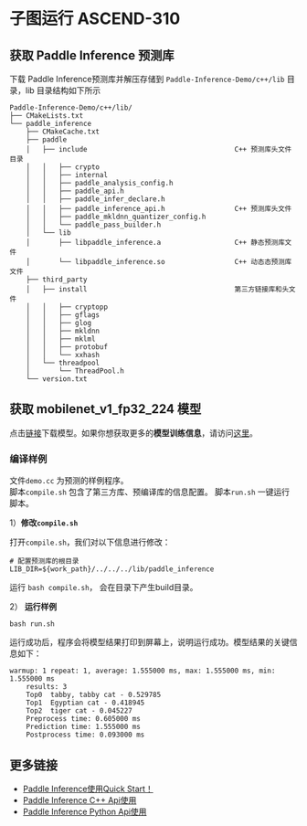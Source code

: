 # 子图运行 ASCEND-310 

## 获取 Paddle Inference 预测库

下载 Paddle Inference预测库并解压存储到 `Paddle-Inference-Demo/c++/lib` 目录，lib 目录结构如下所示

```
Paddle-Inference-Demo/c++/lib/
├── CMakeLists.txt
└── paddle_inference
    ├── CMakeCache.txt
    ├── paddle
    │   ├── include                                    C++ 预测库头文件目录
    │   │   ├── crypto
    │   │   ├── internal
    │   │   ├── paddle_analysis_config.h
    │   │   ├── paddle_api.h
    │   │   ├── paddle_infer_declare.h
    │   │   ├── paddle_inference_api.h                 C++ 预测库头文件
    │   │   ├── paddle_mkldnn_quantizer_config.h
    │   │   └── paddle_pass_builder.h
    │   └── lib
    │       ├── libpaddle_inference.a                  C++ 静态预测库文件
    │       └── libpaddle_inference.so                 C++ 动态态预测库文件
    ├── third_party
    │   ├── install                                    第三方链接库和头文件
    │   │   ├── cryptopp
    │   │   ├── gflags
    │   │   ├── glog
    │   │   ├── mkldnn
    │   │   ├── mklml
    │   │   ├── protobuf
    │   │   └── xxhash
    │   └── threadpool
    │       └── ThreadPool.h
    └── version.txt
```


## 获取 mobilenet_v1_fp32_224 模型

点击[链接](https://paddle-inference-dist.bj.bcebos.com/Paddle-Inference-Demo/ascend310_clas_assets.tgz)下载模型。如果你想获取更多的**模型训练信息**，请访问[这里](https://github.com/PaddlePaddle/PaddleClas)。
### **编译样例**

文件`demo.cc` 为预测的样例程序。    
脚本`compile.sh` 包含了第三方库、预编译库的信息配置。
脚本`run.sh` 一键运行脚本。

1）**修改`compile.sh`**

打开`compile.sh`，我们对以下信息进行修改：

```shell
# 配置预测库的根目录
LIB_DIR=${work_path}/../../../lib/paddle_inference
```

运行 `bash compile.sh`， 会在目录下产生build目录。


2） **运行样例**

```shell
bash run.sh
```

运行成功后，程序会将模型结果打印到屏幕上，说明运行成功。模型结果的关键信息如下：
```shell
warmup: 1 repeat: 1, average: 1.555000 ms, max: 1.555000 ms, min: 1.555000 ms
    results: 3
    Top0  tabby, tabby cat - 0.529785
    Top1  Egyptian cat - 0.418945
    Top2  tiger cat - 0.045227
    Preprocess time: 0.605000 ms
    Prediction time: 1.555000 ms
    Postprocess time: 0.093000 ms
```


## 更多链接
- [Paddle Inference使用Quick Start！](https://paddle-inference.readthedocs.io/en/latest/introduction/quick_start.html)
- [Paddle Inference C++ Api使用](https://paddle-inference.readthedocs.io/en/latest/api_reference/cxx_api_index.html)
- [Paddle Inference Python Api使用](https://paddle-inference.readthedocs.io/en/latest/api_reference/python_api_index.html)
